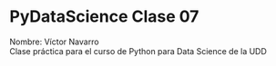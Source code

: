 # PyDataScience Clase 07

Nombre: Víctor Navarro  
Clase práctica para el curso de Python para Data Science de la UDD
